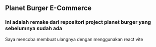 ## Planet Burger E-Commerce
### Ini adalah remake dari repositori project planet burger yang sebelumnya sudah ada
Saya mencoba membuat ulangnya dengan menggunakan react vite